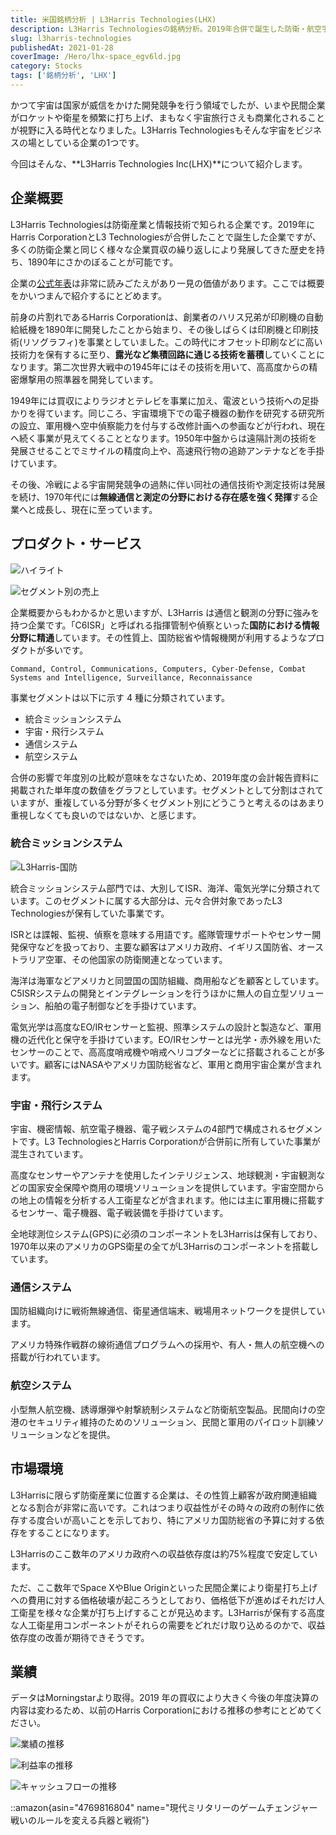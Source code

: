 ```yaml
---
title: 米国銘柄分析 | L3Harris Technologies(LHX)
description: L3Harris Technologiesの銘柄分析。2019年合併で誕生した防衛・航空宇宙企業。1890年創業の歴史、通信・観測技術でC6ISR分野に強み。GPS衛星全機にコンポーネント搭載、政府収益依存75%。宇宙商業化で成長期待の防衛株の投資分析。
slug: l3harris-technologies
publishedAt: 2021-01-28
coverImage: /Hero/lhx-space_egv6ld.jpg
category: Stocks
tags: ['銘柄分析', 'LHX']
---
```


かつて宇宙は国家が威信をかけた開発競争を行う領域でしたが、いまや民間企業がロケットや衛星を頻繁に打ち上げ、まもなく宇宙旅行さえも商業化されることが視野に入る時代となりました。L3Harris Technologiesもそんな宇宙をビジネスの場としている企業の1つです。

今回はそんな、**L3Harris Technologies Inc(LHX)**について紹介します。

## 企業概要

L3Harris Technologiesは防衛産業と情報技術で知られる企業です。2019年にHarris CorporationとL3 Technologiesが合併したことで誕生した企業ですが、多くの防衛企業と同じく様々な企業買収の繰り返しにより発展してきた歴史を持ち、1890年にさかのぼることが可能です。

企業の[公式年表](https://www.l3harris.com/company/our-history)は非常に読みごたえがあり一見の価値があります。ここでは概要をかいつまんで紹介するにとどめます。

前身の片割れであるHarris Corporationは、創業者のハリス兄弟が印刷機の自動給紙機を1890年に開発したことから始まり、その後しばらくは印刷機と印刷技術(リソグラフィ)を事業としていました。この時代にオフセット印刷などに高い技術力を保有するに至り、**露光など集積回路に通じる技術を蓄積**していくことになります。第二次世界大戦中の1945年にはその技術を用いて、高高度からの精密爆撃用の照準器を開発しています。

1949年には買収によりラジオとテレビを事業に加え、電波という技術への足掛かりを得ています。同じころ、宇宙環境下での電子機器の動作を研究する研究所の設立、軍用機へ空中偵察能力を付与する改修計画への参画などが行われ、現在へ続く事業が見えてくることとなります。1950年中盤からは遠隔計測の技術を発展させることでミサイルの精度向上や、高速飛行物の追跡アンテナなどを手掛けています。

その後、冷戦による宇宙開発競争の過熱に伴い同社の通信技術や測定技術は発展を続け、1970年代には**無線通信と測定の分野における存在感を強く発揮**する企業へと成長し、現在に至っています。

## プロダクト・サービス

![ハイライト](/Stocks/lhx-highlights_nap3pd.jpg)

![セグメント別の売上](/Stocks/lhx-segments_teqjav.png)

企業概要からもわかるかと思いますが、L3Harris は通信と観測の分野に強みを持つ企業です。「C6ISR」と呼ばれる指揮管制や偵察といった**国防における情報分野に精通**しています。その性質上、国防総省や情報機関が利用するようなプロダクトが多いです。

```
Command, Control, Communications, Computers, Cyber-Defense, Combat Systems and Intelligence, Surveillance, Reconnaissance
```

事業セグメントは以下に示す 4 種に分類されています。

- 統合ミッションシステム
- 宇宙・飛行システム
- 通信システム
- 航空システム

合併の影響で年度別の比較が意味をなさないため、2019年度の会計報告資料に掲載された単年度の数値をグラフとしています。セグメントとして分割はされていますが、重複している分野が多くセグメント別にどうこうと考えるのはあまり重視しなくても良いのではないか、と感じます。

### 統合ミッションシステム

![L3Harris-国防](/Stocks/lhx-banner-defense_jeodsf.jpg)

統合ミッションシステム部門では、大別してISR、海洋、電気光学に分類されています。このセグメントに属する大部分は、元々合併対象であったL3 Technologiesが保有していた事業です。

ISRとは諜報、監視、偵察を意味する用語です。艦隊管理サポートやセンサー開発保守などを扱っており、主要な顧客はアメリカ政府、イギリス国防省、オーストラリア空軍、その他国家の防衛関連となっています。

海洋は海軍などアメリカと同盟国の国防組織、商用船などを顧客としています。C5ISRシステムの開発とインテグレーションを行うほかに無人の自立型ソリューション、船舶の電子制御などを手掛けています。

電気光学は高度なEO/IRセンサーと監視、照準システムの設計と製造など、軍用機の近代化と保守を手掛けています。EO/IRセンサーとは光学・赤外線を用いたセンサーのことで、高高度哨戒機や哨戒ヘリコプターなどに搭載されることが多いです。顧客にはNASAやアメリカ国防総省など、軍用と商用宇宙企業が含まれます。

### 宇宙・飛行システム

宇宙、機密情報、航空電子機器、電子戦システムの4部門で構成されるセグメントです。L3 TechnologiesとHarris Corporationが合併前に所有していた事業が混生されています。

高度なセンサーやアンテナを使用したインテリジェンス、地球観測・宇宙観測などの国家安全保障や商用の環境ソリューションを提供しています。宇宙空間からの地上の情報を分析する人工衛星などが含まれます。他には主に軍用機に搭載するセンサー、電子機器、電子戦装備を手掛けています。

全地球測位システム(GPS)に必須のコンポーネントをL3Harrisは保有しており、1970年以来のアメリカのGPS衛星の全てがL3Harrisのコンポーネントを搭載しています。

### 通信システム

国防組織向けに戦術無線通信、衛星通信端末、戦場用ネットワークを提供しています。

アメリカ特殊作戦群の線術通信プログラムへの採用や、有人・無人の航空機への搭載が行われています。

### 航空システム

小型無人航空機、誘導爆弾や射撃統制システムなど防衛航空製品。民間向けの空港のセキュリティ維持のためのソリューション、民間と軍用のパイロット訓練ソリューションなどを提供。

## 市場環境

L3Harrisに限らず防衛産業に位置する企業は、その性質上顧客が政府関連組織となる割合が非常に高いです。これはつまり収益性がその時々の政府の制作に依存する度合いが高いことを示しており、特にアメリカ国防総省の予算に対する依存をすることになります。

L3Harrisのここ数年のアメリカ政府への収益依存度は約75%程度で安定しています。

ただ、ここ数年でSpace XやBlue Originといった民間企業により衛星打ち上げへの費用に対する価格破壊が起ころうとしており、価格低下が進めばそれだけ人工衛星を様々な企業が打ち上げすることが見込めます。L3Harrisが保有する高度な人工衛星用コンポーネントがそれらの需要をどれだけ取り込めるのかで、収益依存度の改善が期待できそうです。

## 業績

データはMorningstarより取得。2019 年の買収により大きく今後の年度決算の内容は変わるため、以前のHarris Corporationにおける推移の参考にとどめてください。

![業績の推移](/Stocks/lhx-revenue_vvnozq.png)

![利益率の推移](/Stocks/lhx-margin_liukdy.png)

![キャッシュフローの推移](/Stocks/lhx-cashflow_yci4bp.png)

::amazon{asin="4769816804" name="現代ミリタリーのゲームチェンジャー 戦いのルールを変える兵器と戦術"}
